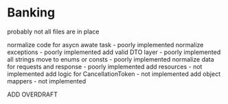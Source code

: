 # Banking

probably not all files are in place

normalize code for asycn awate task			- poorly implemented
normalize exceptions						- poorly implemented
add valid DTO layer							- poorly implemented
all strings move to enums or consts			- poorly implemented
normalize data for requests and response	- poorly implemented
add resources								- not implemented
add logic for CancellationToken				- not implemented
add object mappers							- not implemented

ADD OVERDRAFT